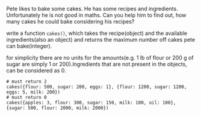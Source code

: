 Pete likes to bake some cakes. He has some recipes and ingredients. Unfortunately he is not good in maths. Can you help him to find out, how many cakes he could bake considering his recipes?

write a function `cakes()`, which takes the recipe(object) and the available ingredients(also an object) and returns the maximum number off cakes pete can bake(integer).

for simplicity there are no units for the amounts(e.g. 1 lb of flour or 200 g of sugar are simply 1 or 200).Ingredients that are not present in the objects, can be considered as 0.

```
# must return 2
cakes({flour: 500, sugar: 200, eggs: 1}, {flour: 1200, sugar: 1200, eggs: 5, milk: 200})
# must return 0
cakes({apples: 3, flour: 300, sugar: 150, milk: 100, oil: 100}, {sugar: 500, flour: 2000, milk: 2000})
```